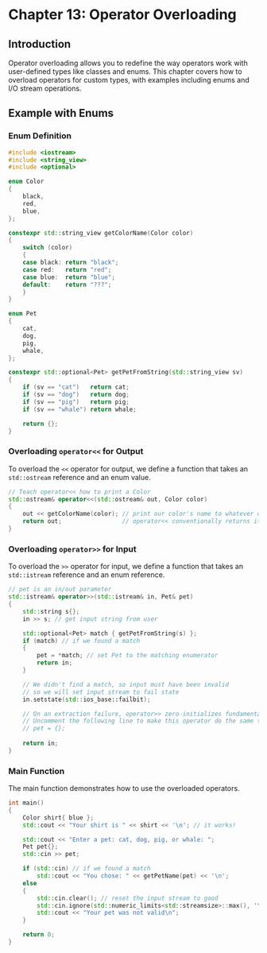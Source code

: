 # Chapter 13: Operator Overloading

## Introduction

Operator overloading allows you to redefine the way operators work with user-defined types like classes and enums. This chapter covers how to overload operators for custom types, with examples including enums and I/O stream operations.

## Example with Enums

### Enum Definition

```cpp
#include <iostream>
#include <string_view>
#include <optional>

enum Color
{
    black,
    red,
    blue,
};

constexpr std::string_view getColorName(Color color)
{
    switch (color)
    {
    case black: return "black";
    case red:   return "red";
    case blue:  return "blue";
    default:    return "???";
    }
}

enum Pet
{
    cat,
    dog,
    pig,
    whale,
};

constexpr std::optional<Pet> getPetFromString(std::string_view sv)
{
    if (sv == "cat")   return cat;
    if (sv == "dog")   return dog;
    if (sv == "pig")   return pig;
    if (sv == "whale") return whale;

    return {};
}
```

### Overloading `operator<<` for Output

To overload the `<<` operator for output, we define a function that takes an `std::ostream` reference and an enum value.

```cpp
// Teach operator<< how to print a Color
std::ostream& operator<<(std::ostream& out, Color color)
{
    out << getColorName(color); // print our color's name to whatever output stream out
    return out;                 // operator<< conventionally returns its left operand
}
```

### Overloading `operator>>` for Input

To overload the `>>` operator for input, we define a function that takes an `std::istream` reference and an enum reference.

```cpp
// pet is an in/out parameter
std::istream& operator>>(std::istream& in, Pet& pet)
{
    std::string s{};
    in >> s; // get input string from user

    std::optional<Pet> match { getPetFromString(s) };
    if (match) // if we found a match
    {
        pet = *match; // set Pet to the matching enumerator
        return in;
    }

    // We didn't find a match, so input must have been invalid
    // so we will set input stream to fail state
    in.setstate(std::ios_base::failbit);

    // On an extraction failure, operator>> zero-initializes fundamental types
    // Uncomment the following line to make this operator do the same thing
    // pet = {};
    
    return in;
}
```

### Main Function

The main function demonstrates how to use the overloaded operators.

```cpp
int main()
{
    Color shirt{ blue };
    std::cout << "Your shirt is " << shirt << '\n'; // it works!

    std::cout << "Enter a pet: cat, dog, pig, or whale: ";
    Pet pet{};
    std::cin >> pet;

    if (std::cin) // if we found a match
        std::cout << "You chose: " << getPetName(pet) << '\n';
    else
    {
        std::cin.clear(); // reset the input stream to good
        std::cin.ignore(std::numeric_limits<std::streamsize>::max(), '\n');
        std::cout << "Your pet was not valid\n";
    }

    return 0;
}
```

